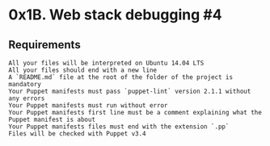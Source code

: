 # 0x1B. Web stack debugging #4

## Requirements
    All your files will be interpreted on Ubuntu 14.04 LTS
    All your files should end with a new line
    A `README.md` file at the root of the folder of the project is mandatory
    Your Puppet manifests must pass `puppet-lint` version 2.1.1 without any errors
    Your Puppet manifests must run without error
    Your Puppet manifests first line must be a comment explaining what the Puppet manifest is about
    Your Puppet manifests files must end with the extension `.pp`
    Files will be checked with Puppet v3.4

